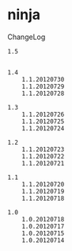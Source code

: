 ninja
===========

ChangeLog


    1.5
	
	
	1.4
		1.1.20120730
		1.1.20120729
		1.1.20120728
	
	1.3
		1.1.20120726
		1.1.20120725
		1.1.20120724
		
	1.2
		1.1.20120723
		1.1.20120722
		1.1.20120721
	
	1.1
		1.1.20120720
		1.1.20120719
		1.1.20120718

	1.0
		1.0.20120718
		1.0.20120717
		1.0.20120715
		1.0.20120714